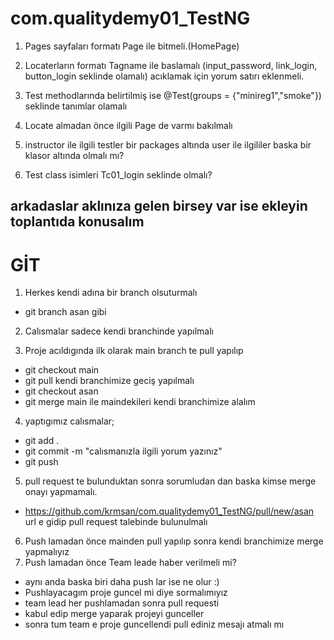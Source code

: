 # com.qualitydemy01_TestNG
1. Pages sayfaları formatı Page ile bitmeli.(HomePage)

2.  Locaterların formatı Tagname ile baslamalı (input_password, link_login, button_login seklinde olamalı)
acıklamak için yorum satırı eklenmeli.

3. Test methodlarında belirtilmiş ise @Test(groups = {"minireg1","smoke"}) seklinde tanımlar olamalı
4. Locate almadan önce ilgili Page de varmı bakılmalı
5.  instructor ile ilgili testler bir packages altında 
user ile ilgililer baska bir klasor altında olmalı mı?
6. Test class isimleri Tc01_login seklinde olmalı?
## arkadaslar aklınıza gelen birsey var ise ekleyin toplantıda konusalım

# GİT
1. Herkes kendi adına bir branch olsuturmalı
* git branch asan    gibi
2. Calısmalar sadece kendi branchinde yapılmalı

3. Proje acıldıgında ilk olarak main branch te pull yapılıp
* git checkout main
* git pull
kendi branchimize geciş yapılmalı
* git checkout asan
* git merge main ile maindekileri kendi branchimize alalım

4. yaptıgımız calısmalar;
* git add .
* git commit -m "calısmanızla ilgili yorum yazınız"
* git push

5. pull request te bulunduktan sonra sorumludan dan baska kimse
merge onayı yapmamalı.
* https://github.com/krmsan/com.qualitydemy01_TestNG/pull/new/asan
url e gidip pull request talebinde bulunulmalı

6. Push lamadan önce mainden pull yapılıp sonra kendi branchimize merge yapmalıyız
7. Push lamadan önce Team leade haber verilmeli mi?
* aynı anda baska biri daha push lar ise ne olur :)
* Pushlayacagım proje guncel mi diye sormalımıyız
* team lead her pushlamadan sonra pull requesti 
* kabul edip merge yaparak projeyi gunceller
* sonra tum team e proje guncellendi pull ediniz mesajı atmalı mı

